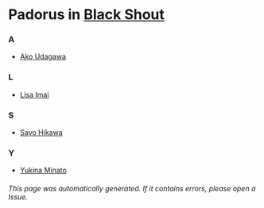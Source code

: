 # Padorus in [Black Shout](https://myanimelist.net/anime/36920/Black_Shout)

### A
* [Ako Udagawa](https://github.com/shadow578/Project-Padoru/blob/master/table-of-contents/characters/AkoUdagawa.md)

### L
* [Lisa Imai](https://github.com/shadow578/Project-Padoru/blob/master/table-of-contents/characters/LisaImai.md)

### S
* [Sayo Hikawa](https://github.com/shadow578/Project-Padoru/blob/master/table-of-contents/characters/SayoHikawa.md)

### Y
* [Yukina Minato](https://github.com/shadow578/Project-Padoru/blob/master/table-of-contents/characters/YukinaMinato.md)

###### This page was automatically generated. If it contains errors, please open a Issue.
